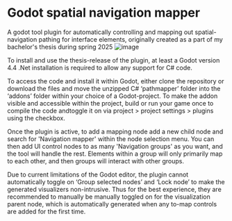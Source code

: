# Godot spatial navigation mapper
A  godot tool plugin for automatically controlling and mapping out spatial-navigation pathing for interface elements, originally created as a part of my bachelor's thesis during spring 2025
![image](https://github.com/user-attachments/assets/65da3830-34fe-46b1-b5a0-0f2060df54c9)

To install and use the thesis-release of the plugin, at least a Godot version 4.4 .Net installation is required to allow any support for C# code.

To access the code and install it within Godot, either clone the repository or download the files and move the unzipped C# ‘pathmapper’ folder into the ‘addons’ folder within your choice of a Godot-project. To make the addon visible and accessible within the project, build or run your game once to compile the code andtoggle it on via project > project settings > plugins using the checkbox.

Once the plugin is active, to add a mapping node add a new child node and search for 'Navigation mapper' within the node selection menu. You can then add UI control nodes to as many 'Navigation groups' as you want, and the tool will handle the rest. Elements within a group will only primarily map to each other, and then groups will interact with other groups.

Due to current limitations of the Godot editor, the plugin cannot automatically toggle on ‘Group selected nodes’ and ‘Lock node’ to make the generated visualizers non-intrusive. Thus for the best experience, they are recommended to manually be manually toggled on for the visualization parent node, which is automatically generated when any to-map controls are added for the first time.
